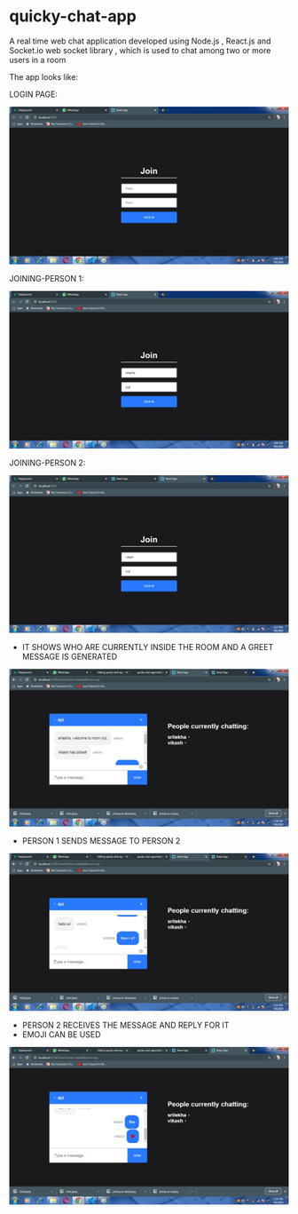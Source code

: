 # quicky-chat-app
A real time web chat application developed using Node.js , React.js and Socket.io web socket library , which is used to chat among two or more users in a room

The app looks like:

LOGIN PAGE:

![](https://github.com/srilekhavontivillu/quicky-chat-app/blob/master/public/login%20page.jpeg?raw=true)

JOINING-PERSON 1:

![](https://github.com/srilekhavontivillu/quicky-chat-app/blob/master/public/joining%20as%20sri.jpeg?raw=true)

JOINING-PERSON 2:

![](https://github.com/srilekhavontivillu/quicky-chat-app/blob/master/public/joining%20as%20vikash.jpeg?raw=true)

* IT SHOWS WHO ARE CURRENTLY INSIDE THE ROOM AND A GREET MESSAGE IS GENERATED

![](https://github.com/srilekhavontivillu/quicky-chat-app/blob/master/public/chat-1.jpeg?raw=true)

* PERSON 1 SENDS MESSAGE TO PERSON 2

![](https://github.com/srilekhavontivillu/quicky-chat-app/blob/master/public/chat-2.jpeg?raw=true)

* PERSON 2 RECEIVES THE MESSAGE AND REPLY FOR IT
* EMOJI CAN BE USED

![](https://github.com/srilekhavontivillu/quicky-chat-app/blob/master/public/chat-3.jpeg?raw=true)

